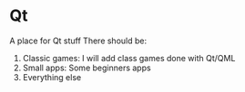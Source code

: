 # Qt

A place for Qt stuff
There should be:

1. Classic games: I will add class games done with Qt/QML
2. Small apps: Some beginners apps
3. Everything else
